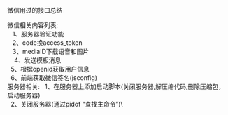 微信用过的接口总结

微信相关内容列表:\
    &nbsp;&nbsp;&nbsp;1、服务器验证功能\
    &nbsp;&nbsp;&nbsp;2、code换access_token\
    &nbsp;&nbsp;&nbsp;3、mediaID下载语音和图片\
   &nbsp;&nbsp;&nbsp; 4、发送模板消息\
    &nbsp;&nbsp;5、根据openid获取用户信息\
    &nbsp;&nbsp;6、前端获取微信签名(jsconfig)\
 服务器相关:
    &nbsp;&nbsp;1、在服务器上添加启动脚本(关闭服务器,解压缩代码,删除压缩包，启动服务器)\
    &nbsp;&nbsp;2、关闭服务器(通过pidof “查找主命令”)\
